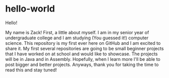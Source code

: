 # hello-world
Hello!

My name is Zack! First, a little about myself. 
I am in my senior year of undergraduate college and I am studying (You guessed it!) computer science. 
This repository is my first ever here on GitHub and I am excited to share it. 
My first several repositories are going to be small beginner projects that I have worked on at school and would like to showcase.
The projects will be in Java and in Assembly. Hopefully, when I learn more I'll be able to post bigger
and better projects. Anyways, thank you for taking the time to read this and stay tuned!
